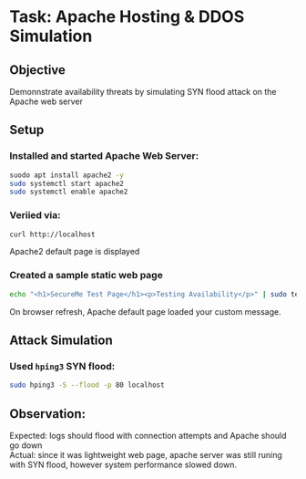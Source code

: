 # Task: Apache Hosting & DDOS Simulation

## Objective
Demonnstrate availability threats by simulating SYN flood attack on the Apache web server

## Setup

### Installed and started Apache Web Server:
```bash 
suodo apt install apache2 -y
sudo systemctl start apache2
sudo systemctl enable apache2
```
### Veriied via:

```bash 
curl http://localhost
```
Apache2 default page is displayed


### Created a sample static web page
```bash 
echo "<h1>SecureMe Test Page</h1><p>Testing Availability</p>" | sudo tee /var/www/html/index.html
```
On browser refresh, Apache default page loaded your custom message.

## Attack Simulation

### Used `hping3` SYN flood:
```bash 
sudo hping3 -S --flood -p 80 localhost
```

## Observation:
Expected: logs should flood with connection attempts and Apache should go down <br>
Actual: since it was lightweight web page, apache server was still runing with SYN flood, however system performance slowed down.